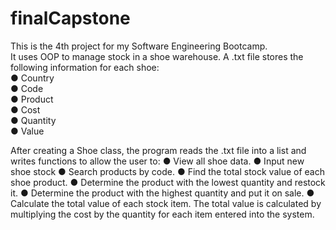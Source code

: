 # finalCapstone

This is the 4th project for my Software Engineering Bootcamp.  
It uses OOP to manage stock in a shoe warehouse. A .txt file stores the following information for each shoe:  
● Country  
● Code  
● Product  
● Cost  
● Quantity  
● Value  

After creating a Shoe class, the program reads the .txt file into a list and writes functions to allow the user to:
● View all shoe data.
● Input new shoe stock
● Search products by code.
● Find the total stock value of each shoe product.
● Determine the product with the lowest quantity and restock it.
● Determine the product with the highest quantity and put it on sale.
● Calculate the total value of each stock item. The total value is calculated by
multiplying the cost by the quantity for each item entered into the system.
